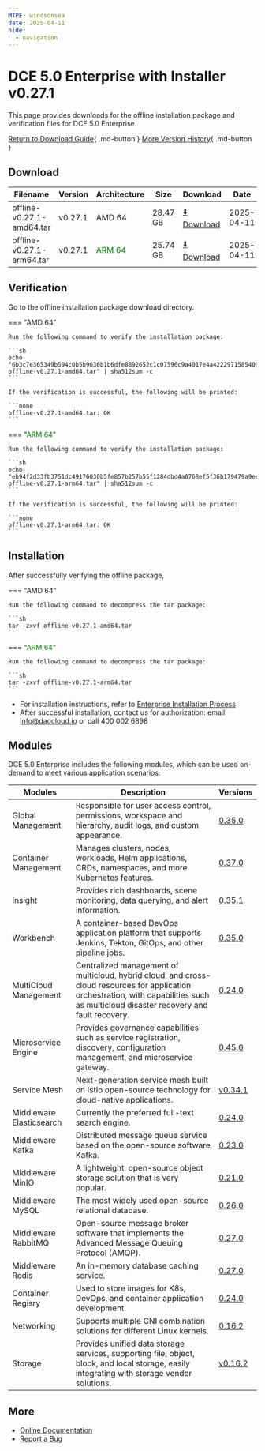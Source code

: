 ```yaml
---
MTPE: windsonsea
date: 2025-04-11
hide:
  - navigation
---
```


# DCE 5.0 Enterprise with Installer v0.27.1

This page provides downloads for the offline installation package and verification files for DCE 5.0 Enterprise.

[Return to Download Guide](../index.md#download-dce-50-enterprise){ .md-button } [More Version History](./dce5-installer-history.md){ .md-button }

## Download

| Filename | Version | Architecture | Size | Download | Date |
| --------- | ------ | ------------ | ---- | -------- | ---- |
| offline-v0.27.1-amd64.tar | v0.27.1 | AMD 64 | 28.47 GB | [:arrow_down: Download](https://qiniu-download-public.daocloud.io/DaoCloud_Enterprise/dce5/offline-v0.27.1-amd64.tar) | 2025-04-11 |
| offline-v0.27.1-arm64.tar | v0.27.1 | <font color="green">ARM 64</font> | 25.74 GB | [:arrow_down: Download](https://qiniu-download-public.daocloud.io/DaoCloud_Enterprise/dce5/offline-v0.27.1-arm64.tar) | 2025-04-11 |

## Verification

Go to the offline installation package download directory.

=== "AMD 64"

    Run the following command to verify the installation package:

    ```sh
    echo "6b3c7e365349b594c0b5b9636b1b6dfe8892652c1c07596c9a4017e4a4222971585409f43387e2a7743da3022da8a10438a5d31eb166c6ba8c10fee579fef347  offline-v0.27.1-amd64.tar" | sha512sum -c
    ```

    If the verification is successful, the following will be printed:

    ```none
    offline-v0.27.1-amd64.tar: OK
    ```

=== "<font color="green">ARM 64</font>"

    Run the following command to verify the installation package:

    ```sh
    echo "eb94f2d33fb3751dc49176030b5fe857b257b55f1284dbd4a0768ef5f36b179479a9eef885352badb0c361d0d4655693ed2a24569ce5e8eb71137625953518d0  offline-v0.27.1-arm64.tar" | sha512sum -c
    ```

    If the verification is successful, the following will be printed:

    ```none
    offline-v0.27.1-arm64.tar: OK
    ```

## Installation

After successfully verifying the offline package,

=== "AMD 64"

    Run the following command to decompress the tar package:

    ```sh
    tar -zxvf offline-v0.27.1-amd64.tar
    ```

=== "<font color="green">ARM 64</font>"

    Run the following command to decompress the tar package:

    ```sh
    tar -zxvf offline-v0.27.1-arm64.tar
    ```

- For installation instructions, refer to [Enterprise Installation Process](../../install/commercial/start-install.md)
- After successful installation, contact us for authorization: email info@daocloud.io or call 400 002 6898

## Modules

DCE 5.0 Enterprise includes the following modules, which can be used on-demand to meet various application scenarios:

| Modules | Description | Versions |
| ------- | ----------- | -------- |
| Global Management | Responsible for user access control, permissions, workspace and hierarchy, audit logs, and custom appearance. | [0.35.0](../../ghippo/intro/release-notes.md#v0350) |
| Container Management | Manages clusters, nodes, workloads, Helm applications, CRDs, namespaces, and more Kubernetes features. | [0.37.0](../../kpanda/intro/release-notes.md#v0370) |
| Insight | Provides rich dashboards, scene monitoring, data querying, and alert information. | [0.35.1](../../insight/intro/release-notes.md#v0351) |
| Workbench | A container-based DevOps application platform that supports Jenkins, Tekton, GitOps, and other pipeline jobs. | [0.35.0](../../amamba/intro/release-notes.md#v0350) |
| MultiCloud Management | Centralized management of multicloud, hybrid cloud, and cross-cloud resources for application orchestration, with capabilities such as multicloud disaster recovery and fault recovery. | [0.24.0](../../kairship/intro/release-notes.md#v0240) |
| Microservice Engine | Provides governance capabilities such as service registration, discovery, configuration management, and microservice gateway. | [0.45.0](../../skoala/intro/release-notes.md#v0450) |
| Service Mesh | Next-generation service mesh built on Istio open-source technology for cloud-native applications. | [v0.34.1](../../mspider/intro/release-notes.md#v0341) |
| Middleware Elasticsearch | Currently the preferred full-text search engine. | [0.24.0](../../middleware/elasticsearch/release-notes.md#v0240) |
| Middleware Kafka | Distributed message queue service based on the open-source software Kafka. | [0.23.0](../../middleware/kafka/release-notes.md#v0230) |
| Middleware MinIO | A lightweight, open-source object storage solution that is very popular. | [0.21.0](../../middleware/minio/release-notes.md#v0210) |
| Middleware MySQL | The most widely used open-source relational database. | [0.26.0](../../middleware/mysql/release-notes.md#v0260) |
| Middleware RabbitMQ | Open-source message broker software that implements the Advanced Message Queuing Protocol (AMQP). | [0.27.0](../../middleware/rabbitmq/release-notes.md#v0270) |
| Middleware Redis | An in-memory database caching service. | [0.27.0](../../middleware/redis/release-notes.md#v0270) |
| Container Regisry | Used to store images for K8s, DevOps, and container application development. | [0.24.0](../../kangaroo/intro/release-notes.md#v0240) |
| Networking | Supports multiple CNI combination solutions for different Linux kernels. | [0.16.2](../../network/intro/release-notes.md#v0162) |
| Storage | Provides unified data storage services, supporting file, object, block, and local storage, easily integrating with storage vendor solutions. | [v0.16.2](../../storage/hwameistor/release-notes.md#v0162) |

## More

- [Online Documentation](../../dce/index.md)
- [Report a Bug](https://github.com/DaoCloud/DaoCloud-docs/issues)
